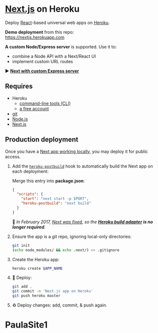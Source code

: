 #  [Next.js](https://nextjs.org/) on Heroku

Deploy [React](https://facebook.github.io/react/)-based universal web apps on [Heroku](https://www.heroku.com/home).

**Demo deployment** from this repo:  
https://nextjs.herokuapp.com

**A custom Node/Express server** is supported. Use it to:

* combine a Node API with a Next/React UI
* implement custom URL routes

▶️ **[Next with custom Express server](https://github.com/mars/heroku-nextjs-custom-server-express)**

## Requires

* Heroku
  * [command-line tools (CLI)](https://devcenter.heroku.com/articles/heroku-command-line)
  * [a free account](https://signup.heroku.com)
* [git](https://git-scm.com/book/en/v2/Getting-Started-Installing-Git)
* [Node.js](https://nodejs.org)
* [Next.js](https://github.com/zeit/next.js)

## Production deployment

Once you have a [Next app working locally](https://github.com/zeit/next.js#how-to-use), you may deploy it for public access.

1. Add the [`heroku-postbuild`](https://devcenter.heroku.com/articles/nodejs-support#heroku-specific-build-steps) hook to automatically build the Next app on each deployment:

   Merge this entry into **package.json**:

   ```json
   {
     "scripts": {
       "start": "next start -p $PORT",
       "heroku-postbuild": "next build"
     }
   }
   ```

   🌈 *In February 2017, [Next was fixed](https://github.com/zeit/next.js/pull/1164), so the **[Heroku build adapter](https://github.com/mars/heroku-nextjs-build/blob/master/bin/heroku-nextjs-build) is no longer required**.*
1. Ensure the app is a git repo, ignoring local-only directories:

   ```bash
   git init
   (echo node_modules/ && echo .next/) >> .gitignore
   ```
1. Create the Heroku app:

   ```bash
   heroku create $APP_NAME
   ```
1. 🚀 Deploy:

   ```bash
   git add .
   git commit -m 'Next.js app on Heroku'
   git push heroku master
   ```
1. ♻️ Deploy changes: add, commit, & push again.
# PaulaSite1
